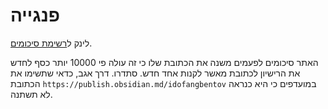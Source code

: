 # פנגייה
לינק ל[רשימת סיכומים](https://publish.obsidian.md/idofangbentov).

האתר סיכומים לפעמים משנה את הכתובת שלו כי זה עולה פי 10000 יותר כסף לחדש את הרישיון לכתובת מאשר לקנות אחד חדש. סתדרו.
דרך אגב, כדאי שתשימו את הכתובת `https://publish.obsidian.md/idofangbentov` במועדפים כי היא כנראה לא תשתנה.